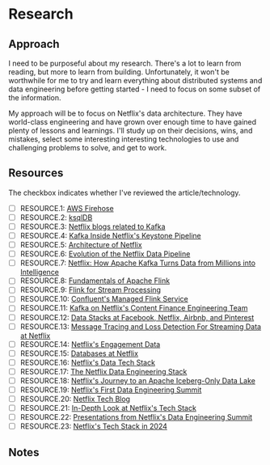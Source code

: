 # Research

## Approach

I need to be purposeful about my research. There's a lot to learn from reading, but more to learn from building.
Unfortunately, it won't be worthwhile for me to try and learn everything about distributed systems and data engineering
before getting started - I need to focus on some subset of the information.

My approach will be to focus on Netflix's data architecture. They have world-class engineering and have grown over enough
time to have gained plenty of lessons and learnings. I'll study up on their decisions, wins, and mistakes, select some interesting
interesting technologies to use and challenging problems to solve, and get to work.

## Resources

The checkbox indicates whether I've reviewed the article/technology.

- [ ] RESOURCE.1: [AWS Firehose](https://aws.amazon.com/firehose/)
- [ ] RESOURCE.2: [ksqlDB](https://ksqldb.io/)
- [ ] RESOURCE.3: [Netflix blogs related to Kafka](https://netflixtechblog.com/tagged/kafka)
- [ ] RESOURCE.4: [Kafka Inside Netflix's Keystone Pipeline](https://netflixtechblog.com/kafka-inside-keystone-pipeline-dd5aeabaf6bb)
- [ ] RESOURCE.5: [Architecture of Netflix](https://kasun-r-weerasinghe.medium.com/architecture-of-netflix-1c38257f1f4a)
- [ ] RESOURCE.6: [Evolution of the Netflix Data Pipeline](https://netflixtechblog.com/evolution-of-the-netflix-data-pipeline-da246ca36905)
- [ ] RESOURCE.7: [Netflix: How Apache Kafka Turns Data from Millions into Intelligence](https://www.meritdata-tech.com/resources/blog/digital-engineering-solutions/netflix-apache-kafka-business-intelligence/)
- [ ] RESOURCE.8: [Fundamentals of Apache Flink](https://developer.confluent.io/courses/apache-flink/intro/?session_ref=https://www.confluent.io/blog/how-kafka-is-used-by-netflix/&_ga=2.202919186.240425474.1718412748-1986853514.1718412748&_gl=1*1eteoop*_gcl_au*MTY3NDcwNjI1NC4xNzE4NDEyNzQ3*_ga*MTk4Njg1MzUxNC4xNzE4NDEyNzQ4*_ga_D2D3EGKSGD*MTcxODQxMjc0OC4xLjEuMTcxODQxMzExMS4zLjAuMA..)
- [ ] RESOURCE.9: [Flink for Stream Processing](https://www.confluent.io/blog/apache-flink-for-stream-processing/)
- [ ] RESOURCE.10: [Confluent's Managed Flink Service](https://www.confluent.io/product/flink/)
- [ ] RESOURCE.11: [Kafka on Netflix's Content Finance Engineering Team](https://www.confluent.io/blog/how-kafka-is-used-by-netflix/)
- [ ] RESOURCE.12: [Data Stacks at Facebook, Netflix, Airbnb, and Pinterest](https://keen.io/blog/architecture-of-giants-data-stacks-at-facebook-netflix-airbnb-and-pinterest/)
- [ ] RESOURCE.13: [Message Tracing and Loss Detection For Streaming Data at Netflix](https://netflixtechblog.medium.com/inca-message-tracing-and-loss-detection-for-streaming-data-netflix-de4836fc38c9)
- [ ] RESOURCE.14: [Netflix's Engagement Data](https://about.netflix.com/en/news/what-we-watched-a-netflix-engagement-report)
- [ ] RESOURCE.15: [Databases at Netflix](https://blog.bytebytego.com/p/ep60-netflix-tech-stack-databases)
- [ ] RESOURCE.16: [Netflix's Data Tech Stack](https://www.junaideffendi.com/p/netflix-data-tech-stack)
- [ ] RESOURCE.17: [The Netflix Data Engineering Stack](https://www.youtube.com/watch?v=QxaOlmv79ls)
- [ ] RESOURCE.18: [Netflix's Journey to an Apache Iceberg-Only Data Lake](https://www.youtube.com/watch?v=jMFMEk8jFu8)
- [ ] RESOURCE.19: [Netflix's First Data Engineering Summit](https://netflixtechblog.com/our-first-netflix-data-engineering-summit-f326b0589102)
- [ ] RESOURCE.20: [Netflix Tech Blog](https://netflixtechblog.com/)
- [ ] RESOURCE.21: [In-Depth Look at Netflix's Tech Stack](https://medium.com/bytebytego-system-design-alliance/decoding-netflix-an-in-depth-look-at-the-tech-stack-powering-the-streaming-giant-b0e3c0931ec5)
- [ ] RESOURCE.22: [Presentations from Netflix's Data Engineering Summit](https://www.youtube.com/playlist?list=PLSECvWLlUYeF06QK5FOOELvgKdap3cQf0)
- [ ] RESOURCE.23: [Netflix's Tech Stack in 2024](https://medium.com/@romin991/in-depth-analysis-the-technology-stack-of-netflix-in-2024-443e12dc4b2a)

## Notes

